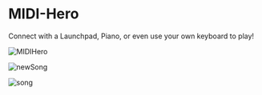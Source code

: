 # MIDI-Hero
Connect with a Launchpad, Piano, or even use your own keyboard to play!

![MIDIHero](https://user-images.githubusercontent.com/77464600/164816073-9adf05b7-214d-4a19-9cb9-aa7b7ad41a0f.PNG)

![newSong](https://user-images.githubusercontent.com/77464600/164816119-23cde3b8-1981-4e0b-985c-a44f2187c4eb.PNG)

![song](https://user-images.githubusercontent.com/77464600/164816429-958b5059-a0ab-4fa6-a65f-82c6100f2d3e.PNG)
